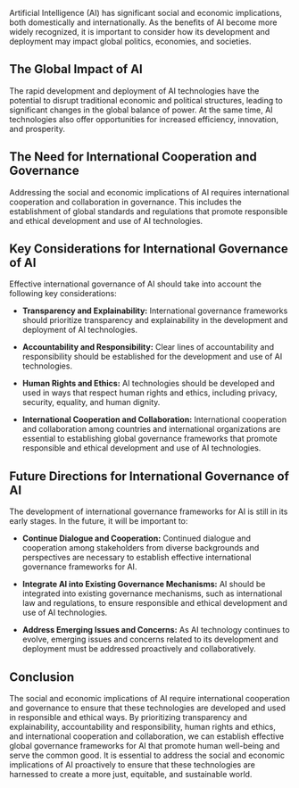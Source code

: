 
Artificial Intelligence (AI) has significant social and economic implications, both domestically and internationally. As the benefits of AI become more widely recognized, it is important to consider how its development and deployment may impact global politics, economies, and societies.

The Global Impact of AI
-----------------------

The rapid development and deployment of AI technologies have the potential to disrupt traditional economic and political structures, leading to significant changes in the global balance of power. At the same time, AI technologies also offer opportunities for increased efficiency, innovation, and prosperity.

The Need for International Cooperation and Governance
-----------------------------------------------------

Addressing the social and economic implications of AI requires international cooperation and collaboration in governance. This includes the establishment of global standards and regulations that promote responsible and ethical development and use of AI technologies.

Key Considerations for International Governance of AI
-----------------------------------------------------

Effective international governance of AI should take into account the following key considerations:

* **Transparency and Explainability:** International governance frameworks should prioritize transparency and explainability in the development and deployment of AI technologies.

* **Accountability and Responsibility:** Clear lines of accountability and responsibility should be established for the development and use of AI technologies.

* **Human Rights and Ethics:** AI technologies should be developed and used in ways that respect human rights and ethics, including privacy, security, equality, and human dignity.

* **International Cooperation and Collaboration:** International cooperation and collaboration among countries and international organizations are essential to establishing global governance frameworks that promote responsible and ethical development and use of AI technologies.

Future Directions for International Governance of AI
----------------------------------------------------

The development of international governance frameworks for AI is still in its early stages. In the future, it will be important to:

* **Continue Dialogue and Cooperation:** Continued dialogue and cooperation among stakeholders from diverse backgrounds and perspectives are necessary to establish effective international governance frameworks for AI.

* **Integrate AI into Existing Governance Mechanisms:** AI should be integrated into existing governance mechanisms, such as international law and regulations, to ensure responsible and ethical development and use of AI technologies.

* **Address Emerging Issues and Concerns:** As AI technology continues to evolve, emerging issues and concerns related to its development and deployment must be addressed proactively and collaboratively.

Conclusion
----------

The social and economic implications of AI require international cooperation and governance to ensure that these technologies are developed and used in responsible and ethical ways. By prioritizing transparency and explainability, accountability and responsibility, human rights and ethics, and international cooperation and collaboration, we can establish effective global governance frameworks for AI that promote human well-being and serve the common good. It is essential to address the social and economic implications of AI proactively to ensure that these technologies are harnessed to create a more just, equitable, and sustainable world.
